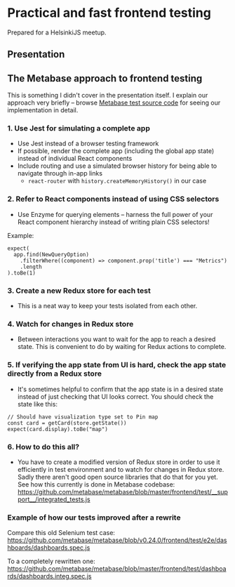 # Practical and fast frontend testing
Prepared for a HelsinkiJS meetup.

## Presentation



## The Metabase approach to frontend testing

This is something I didn't cover in the presentation itself. I explain our approach very briefly – browse [Metabase test source code](https://github.com/metabase/metabase/blob/master/frontend/test/) for seeing our implementation in detail.

### 1. Use Jest for simulating a complete app
* Use Jest instead of a browser testing framework
* If possible, render the complete app (including the global app state) instead of individual React components
* Include routing and use a simulated browser history for being able to navigate through in-app links
	* `react-router`  with `history.createMemoryHistory()` in our case

### 2. Refer to React components instead of using CSS selectors
* Use Enzyme for querying elements – harness the full power of your React component hierarchy instead of writing plain CSS selectors!

Example:
```
expect(
  app.find(NewQueryOption)
    .filterWhere((component) => component.prop('title') === "Metrics")
    .length
).toBe(1)
```
### 3. Create a new Redux store for each test
* This is a neat way to keep your tests isolated from each other.

### 4. Watch for changes in Redux store
* Between interactions you want to wait for the app to reach a desired state. This is convenient to do by waiting for Redux actions to complete.

### 5. If verifying the app state from UI is hard, check the app state directly from a Redux store
* It's sometimes helpful to confirm that the app state is in a desired state instead of just checking that UI looks correct. You should check the state like this:

```
// Should have visualization type set to Pin map
const card = getCard(store.getState())
expect(card.display).toBe("map")
```

### 6. How to do this all?
* You have to create a modified version of Redux store in order to use it efficiently in test environment and to watch for changes in Redux store. Sadly there aren't good open source libraries that do that for you yet. See how this currently is done in Metabase codebase:
https://github.com/metabase/metabase/blob/master/frontend/test/__support__/integrated_tests.js

### Example of how our tests improved after a rewrite

Compare this old Selenium test case:
https://github.com/metabase/metabase/blob/v0.24.0/frontend/test/e2e/dashboards/dashboards.spec.js

To a completely rewritten one:
https://github.com/metabase/metabase/blob/master/frontend/test/dashboards/dashboards.integ.spec.js
